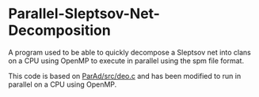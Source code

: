# Parallel-Sleptsov-Net-Decomposition
A program used to be able to quickly decompose a Sleptsov net into clans on a CPU using OpenMP to execute in parallel using the spm file format.

This code is based on [ParAd/src/deo.c](https://github.com/dimazaitsev/ParAd/tree/master) and has been modified to run in parallel on a CPU using OpenMP.
